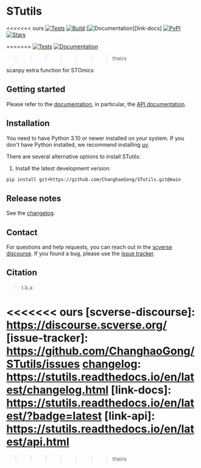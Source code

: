 # STutils

<<<<<<< ours
[![Tests][badge-tests]][link-tests]
[![Build][badge-build]][link-build]
[![Documentation][badge-docs]][link-docs]
[![PyPI](https://img.shields.io/pypi/v/StereoUtils.svg)](https://pypi.org/project/StereoUtils)
[![Stars](https://img.shields.io/github/stars/ChanghaoGong/STutils?logo=GitHub)](https://github.com/ChanghaoGong/STutils/stargazers)

[badge-tests]: https://github.com/ChanghaoGong/STutils/actions/workflows/test.yaml/badge.svg
[link-tests]: https://github.com/ChanghaoGong/STutils/actions/workflows/test.yml
[badge-build]: https://github.com/ChanghaoGong/STutils/actions/workflows/build.yaml/badge.svg
[link-build]: https://github.com/ChanghaoGong/STutils/actions/workflows/build.yml
[badge-docs]: https://readthedocs.org/projects/stutils/badge/?version=latest
=======
[![Tests][badge-tests]][tests]
[![Documentation][badge-docs]][documentation]

[badge-tests]: https://img.shields.io/github/actions/workflow/status/ChanghaoGong/STutils/test.yaml?branch=main
[badge-docs]: https://img.shields.io/readthedocs/STutils
>>>>>>> theirs

scanpy extra function for STOmics

## Getting started

Please refer to the [documentation][],
in particular, the [API documentation][].

## Installation

You need to have Python 3.10 or newer installed on your system.
If you don't have Python installed, we recommend installing [uv][].

There are several alternative options to install STutils:

<!--
1) Install the latest release of `STutils` from [PyPI][]:

```bash
pip install STutils
```
-->

1. Install the latest development version:

```bash
pip install git+https://github.com/ChanghaoGong/STutils.git@main
```

## Release notes

See the [changelog][].

## Contact

For questions and help requests, you can reach out in the [scverse discourse][].
If you found a bug, please use the [issue tracker][].

## Citation

> t.b.a

<<<<<<< ours
[scverse-discourse]: https://discourse.scverse.org/
[issue-tracker]: https://github.com/ChanghaoGong/STutils/issues
[changelog]: https://stutils.readthedocs.io/en/latest/changelog.html
[link-docs]: https://stutils.readthedocs.io/en/latest/?badge=latest
[link-api]: https://stutils.readthedocs.io/en/latest/api.html
=======
[uv]: https://github.com/astral-sh/uv
[scverse discourse]: https://discourse.scverse.org/
[issue tracker]: https://github.com/ChanghaoGong/STutils/issues
[tests]: https://github.com/ChanghaoGong/STutils/actions/workflows/test.yaml
[documentation]: https://STutils.readthedocs.io
[changelog]: https://STutils.readthedocs.io/en/latest/changelog.html
[api documentation]: https://STutils.readthedocs.io/en/latest/api.html
[pypi]: https://pypi.org/project/STutils
>>>>>>> theirs
